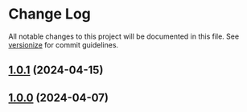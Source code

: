 # Change Log

All notable changes to this project will be documented in this file. See [versionize](https://github.com/versionize/versionize) for commit guidelines.

<a name="1.0.1"></a>
## [1.0.1](https://www.github.com/velbaumr/smartid/releases/tag/v1.0.1) (2024-04-15)

<a name="1.0.0"></a>
## [1.0.0](https://www.github.com/velbaumr/smartid/releases/tag/v1.0.0) (2024-04-07)


